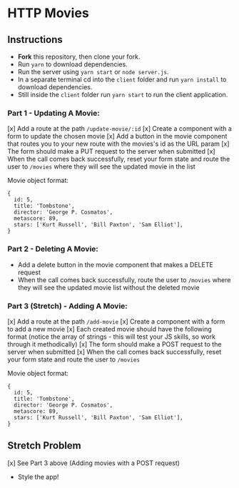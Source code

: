 # HTTP Movies

## Instructions

- **Fork** this repository, then clone your fork.
- Run `yarn` to download dependencies.
- Run the server using `yarn start` or `node server.js`.
- In a separate terminal cd into the `client` folder and run `yarn install` to download dependencies.
- Still inside the `client` folder run `yarn start` to run the client application.

### Part 1 - Updating A Movie:

[x] Add a route at the path `/update-movie/:id`
[x] Create a component with a form to update the chosen movie
[x] Add a button in the movie component that routes you to your new route with the movies's id as the URL param
[x] The form should make a PUT request to the server when submitted
[x] When the call comes back successfully, reset your form state and route the user to `/movies` where they will see the updated movie in the list

Movie object format:

```
{
  id: 5,
  title: 'Tombstone',
  director: 'George P. Cosmatos',
  metascore: 89,
  stars: ['Kurt Russell', 'Bill Paxton', 'Sam Elliot'],
}
```

### Part 2 - Deleting A Movie:

- Add a delete button in the movie component that makes a DELETE request
- When the call comes back successfully, route the user to `/movies` where they will see the updated movie list without the deleted movie

### Part 3 (Stretch) - Adding A Movie:

[x] Add a route at the path `/add-movie`
[x] Create a component with a form to add a new movie
[x] Each created movie should have the following format (notice the array of strings - this will test your JS skills, so work through it methodically)
[x] The form should make a POST request to the server when submitted
[x] When the call comes back successfully, reset your form state and route the user to `/movies`

Movie object format:

```
{
  id: 5,
  title: 'Tombstone',
  director: 'George P. Cosmatos',
  metascore: 89,
  stars: ['Kurt Russell', 'Bill Paxton', 'Sam Elliot'],
}
```

## Stretch Problem

[x] See Part 3 above (Adding movies with a POST request)
- Style the app!
